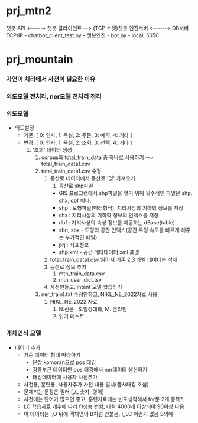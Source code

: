 # prj_mtn2

챗봇 API    <---->        챗봇 클라이언트               -->   (TCP 소켓)챗봇 엔진서버        <------>   DB서버
            TCP/IP                - chatbot_client_test.py              - 챗봇엔진
                                                                        -  bot.py
                                                                        -  local, 5050





# prj_mountain
### 자연어 처리에서 사전이 필요한 이유
### 의도모델 전처리, ner모델 전처리 정리

### 의도모델
* 의도설정 
  * 기존: [ 0: 인사, 1: 욕설, 2: 주문, 3: 예약, 4: 기타 ]
  * 변경: [ 0: 인사, 1: 욕설, 2: 조회, 3: 선택, 4: 기타 ]
    1. '조회' 데이터 생성
       1. corpus와 total_train_data 중 하나로 사용하기 --> total_train_data1.csv
       2. total_train_data1.csv 수정
          1. 등산로 데이터에서 등산로 '명' 가져오기
             1. 등산로 shp파일
              * GIS 프로그램에서 shp파일을 열기 위해 필수적인 파일은 shp, shx, dbf 이다.
              * shp : 도형파일(벡터형식), 지리사상의 기하학 정보를 저장
              * shx : 지리사상의 기하학 정보의 인덱스를 저장
              * dbf : 지리사상의 속성 정보를 제공하는 dBase(table)
              * sbn, sbx - 도형의 공간 인덱스(공간 로딩 속도를 빠르게 해주는 부가적인 파일)
              * prj : 좌표정보
              * shp.xml - 공간 메타데이터 xml 포맷
          2. total_train_data1.csv 읽어서 기존 2,3 라벨 데이터는 삭제
          3. 등산로 정보 추가
             1.  mtn_train_data.csv
             2.  mtn_user_dict.tsv
          4. 사전만들고, intent 모델 학습하기
       3. ner_train1.txt 수정안하고, NIKL_NE_2022자료 사용
          1. NIKL_NE_2022 자료
             1. N:신문 , S:일상대화, M: 온라인
             2. 읽기 테스트
### 개체인식 모델
* 데이터 추가
  * 기존 데이터 형태 따라하기
    * 문장 komoran으로 pos 태깅
    * 강릉부근 데이터만 pos 태깅해서 ner데이터 생산하기
    * 태깅데이터에 사용자 사전추가
  * 사전용, 훈련용, 사용자추가 사전 내용 일치(품사태깅 조심)
  * 문제되는 문장은 필터 [,/_ 숫자, 영어]
  * 사전에는 단어가 많으면 좋고, 훈련자료에는 빈도생각해서 for문 2개 중복?
  * LC 학습자료 개수에 따라 f1성능 변함, 대략 4000개 이상되야 90이상 나옴
  * 이 데이터는 I,O 뒤에 객체명이 B처럼 안붙음, I_LC 이런거 없음 B외에